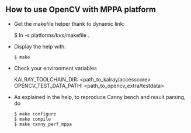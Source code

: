 
## How to use OpenCV with MPPA platform

 - Get the makefile helper thank to dynamic link:

      $ ln -s platforms/kvx/makefile .

 - Display the help with:

       $ make

 - Check your environment variables

      KALRAY_TOOLCHAIN_DIR:   <path_to_kalray/accesscore>
      OPENCV_TEST_DATA_PATH:  <path_to_opencv_extra/testdata>


 - As explained in the help, to reproduce Canny bench and result parsing, do

       $ make configure
       $ make compile
       $ make canny_perf_mppa
